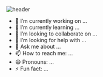 ![header](https://capsule-render.vercel.app/api?type=waving&text=PARK%20YOUNG%20GYU!&fontColor=99999)

- 🔭 I’m currently working on ...
- 🌱 I’m currently learning ...
- 👯 I’m looking to collaborate on ...
- 🤔 I’m looking for help with ...
- 💬 Ask me about ...
- 📫 How to reach me: ...
- 😄 Pronouns: ...
- ⚡ Fun fact: ...

